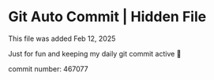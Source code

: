 # Git Auto Commit | Hidden File

This file was added Feb 12, 2025

Just for fun and keeping my daily git commit active 🤪

commit number: 467077
